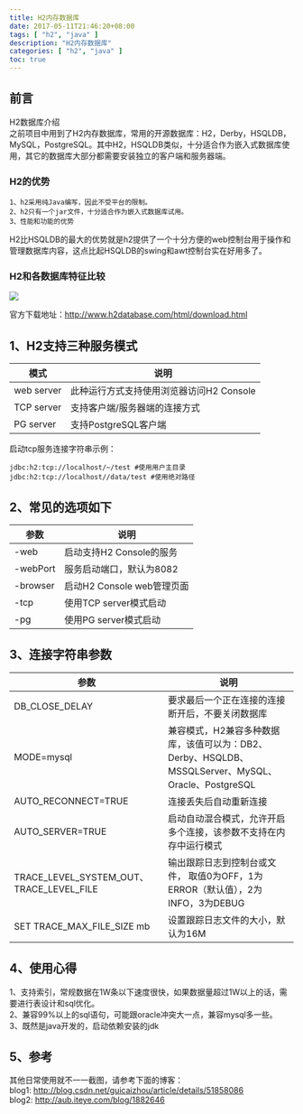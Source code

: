 ```yaml
---
title: H2内存数据库
date: 2017-05-11T21:46:20+08:00
tags: [ "h2", "java" ] 
description: "H2内存数据库"
categories: [ "h2", "java" ]
toc: true
---
```


## 前言
H2数据库介绍  
之前项目中用到了H2内存数据库，常用的开源数据库：H2，Derby，HSQLDB，MySQL，PostgreSQL。其中H2，HSQLDB类似，十分适合作为嵌入式数据库使用，其它的数据库大部分都需要安装独立的客户端和服务器端。
### H2的优势
```properties
1、h2采用纯Java编写，因此不受平台的限制。
2、h2只有一个jar文件，十分适合作为嵌入式数据库试用。
3、性能和功能的优势
```
H2比HSQLDB的最大的优势就是h2提供了一个十分方便的web控制台用于操作和管理数据库内容，这点比起HSQLDB的swing和awt控制台实在好用多了。
### H2和各数据库特征比较
![](/images/posts/h2/h2.jpg)

官方下载地址：<http://www.h2database.com/html/download.html>

## 1、H2支持三种服务模式
模式|说明
-|-
web server|此种运行方式支持使用浏览器访问H2 Console  
TCP server|支持客户端/服务器端的连接方式  
PG server|支持PostgreSQL客户端

启动tcp服务连接字符串示例：
```properties
jdbc:h2:tcp://localhost/~/test #使用用户主目录
jdbc:h2:tcp://localhost//data/test #使用绝对路径
```

## 2、常见的选项如下
参数|说明
-|-
-web|启动支持H2 Console的服务
-webPort <port>|服务启动端口，默认为8082
-browser|启动H2 Console web管理页面
-tcp|使用TCP server模式启动
-pg|使用PG server模式启动

## 3、连接字符串参数
参数|说明
-|-
DB_CLOSE_DELAY|要求最后一个正在连接的连接断开后，不要关闭数据库  
MODE=mysql|兼容模式，H2兼容多种数据库，该值可以为：DB2、Derby、HSQLDB、MSSQLServer、MySQL、Oracle、PostgreSQL  
AUTO_RECONNECT=TRUE|连接丢失后自动重新连接  
AUTO_SERVER=TRUE|启动自动混合模式，允许开启多个连接，该参数不支持在内存中运行模式  
TRACE_LEVEL_SYSTEM_OUT、TRACE_LEVEL_FILE|输出跟踪日志到控制台或文件， 取值0为OFF，1为ERROR（默认值），2为INFO，3为DEBUG  
SET TRACE_MAX_FILE_SIZE mb|设置跟踪日志文件的大小，默认为16M

## 4、使用心得
1、支持索引，常规数据在1W条以下速度很快，如果数据量超过1W以上的话，需要进行表设计和sql优化。  
2、兼容99%以上的sql语句，可能跟oracle冲突大一点，兼容mysql多一些。  
3、既然是java开发的，启动依赖安装的jdk

## 5、参考
其他日常使用就不一一截图，请参考下面的博客：  
blog1: <http://blog.csdn.net/guicaizhou/article/details/51858086>  
blog2: <http://aub.iteye.com/blog/1882646>